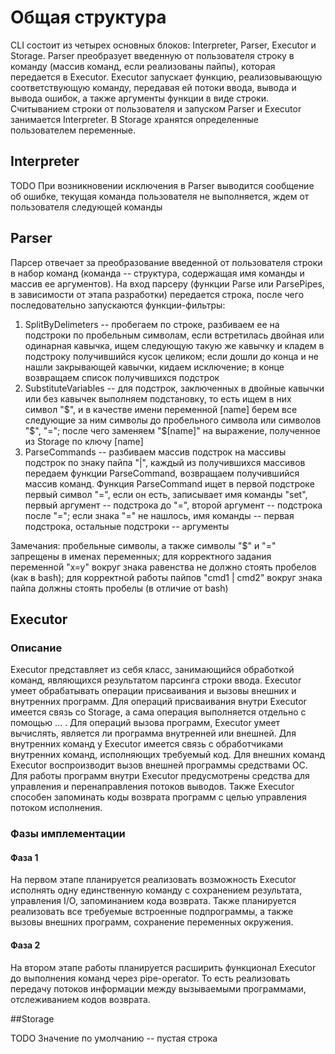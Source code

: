 # Общая структура

CLI состоит из четырех основных блоков: Interpreter, Parser, Executor и Storage. Parser преобразует введенную от пользователя строку в команду (массив команд, если реализованы пайпы), которая передается в Executor. Executor запускает функцию, реализовывающую соответствующую команду, передавая ей потоки ввода, вывода и вывода ошибок, а также аргументы функции в виде строки. Считыванием строки от пользователя и запуском Parser и Executor занимается Interpreter. В Storage хранятся определенные пользователем переменные.

## Interpreter

TODO
При возникновении исключения в Parser выводится сообщение об ошибке, текущая команда пользователя не выполняется, ждем от пользователя следующей команды

## Parser

Парсер отвечает за преобразование введенной от пользователя строки в набор команд (команда -- структура, содержащая имя команды и массив ее аргументов).
На вход парсеру (функции Parse или ParsePipes, в зависимости от этапа разработки) передается строка, после чего последовательно запускаются функции-фильтры:
1. SplitByDelimeters -- пробегаем по строке, разбиваем ее на подстроки по пробельным символам, если встретилась двойная или одинарная кавычка, ищем следующую такую же кавычку и кладем в подстроку получившийся кусок целиком; если дошли до конца и не нашли закрывающей кавычки, кидаем исключение; в конце возвращаем список получившихся подстрок
2. SubstituteVariables -- для подстрок, заключенных в двойные кавычки или без кавычек выполняем подстановку, то есть ищем в них символ "$", и в качестве имени переменной [name] берем все следующие за ним символы до пробельного символа или символов "$", "="; после чего заменяем "$[name]" на выражение, полученное из Storage по ключу [name]
3. ParseCommands -- разбиваем массив подстрок на массивы подстрок по знаку пайпа "|", каждый из получившихся массивов передаем функции ParseCommand, возвращаем получившийся массив команд. Функция ParseCommand ищет в первой подстроке первый символ "=", если он есть, записывает имя команды "set", первый аргумент -- подстрока до "=", второй аргумент -- подстрока после "="; если знака "=" не нашлось, имя команды -- первая подстрока, остальные подстроки -- аргументы

Замечания: пробельные символы, а также символы "$" и "=" запрещены в именах переменных; для корректного задания переменной "x=y" вокруг знака равенства не должно стоять пробелов (как в bash); для корректной работы пайпов "cmd1 | cmd2" вокруг знака пайпа должны стоять пробелы (в отличие от bash)

## Executor

### Описание

Executor представляет из себя класс, занимающийся обработкой команд, являющихся результатом парсинга строки ввода.
Executor умеет обрабатывать операции присваивания и вызовы внешних и внутренних программ. Для операций присваивания внутри
Executor имеется связь со Storage, а сама операция выполняется отдельно с помощью ... . Для операций вызова программ, Executor 
умеет вычислять, является ли программа внутренней или внешней. Для внутренних команд у Executor имеется связь с обработчиками внутренних команд,
исполняющих требуемый код. Для внешних команд Executor воспроизводит вызов внешней программы средствами ОС. Для работы программ внутри Executor
предусмотрены средства для управления и перенаправления потоков выводов. Также Executor способен запоминать коды возврата программ с целью управления потоком исполнения.

### Фазы имплементации

#### Фаза 1

На первом этапе планируется реализовать возможность Executor исполнять одну единственную команду с сохранением результата, управления I/O, запоминанием кода возврата. Также
планируется реализовать все требуемые встроенные подпрограммы, а также вызовы внешних программ, сохранение переменных окружения.

#### Фаза 2

На втором этапе работы планируется расширить функционал Executor до выполнения команд через pipe-operator. То есть реализовать передачу 
потоков информации между вызываемыми программами, отслеживанием кодов возврата.

##Storage

TODO
Значение по умолчанию -- пустая строка
